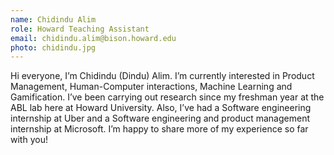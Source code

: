 ```yaml
---
name: Chidindu Alim
role: Howard Teaching Assistant
email: chidindu.alim@bison.howard.edu
photo: chidindu.jpg
---
```

Hi everyone, I’m Chidindu (Dindu) Alim. I’m currently interested in Product Management, Human-Computer interactions, Machine Learning and Gamification. I’ve been carrying out research since my freshman year at the ABL lab here at Howard University. Also, I’ve had a Software engineering internship at Uber and a Software engineering and product management internship at Microsoft. I’m happy to share more of my experience so far with you!
